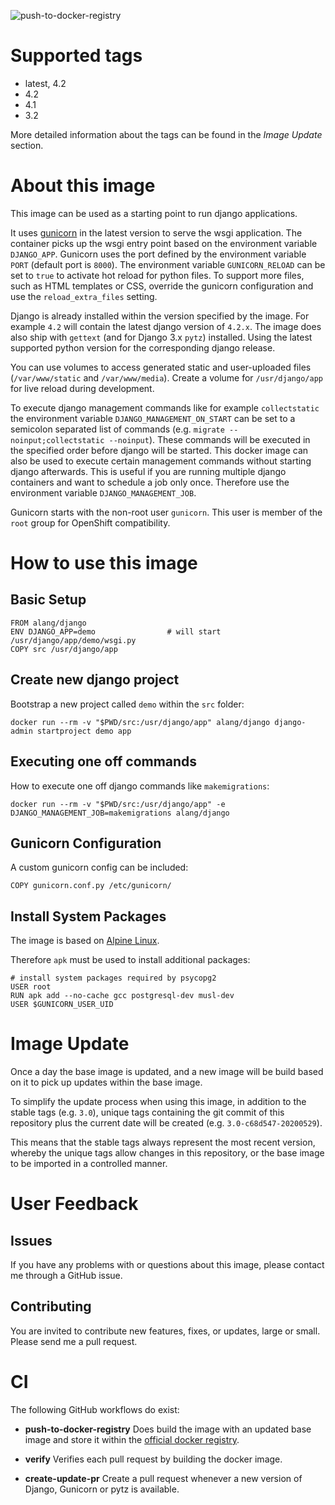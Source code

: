 ![push-to-docker-registry](https://github.com/alesandroLang/docker-django/workflows/push-to-docker-registry/badge.svg)

# Supported tags
-   latest, 4.2
-   4.2
-   4.1
-   3.2

More detailed information about the tags can be found in the *Image Update* section.

# About this image
This image can be used as a starting point to run django applications.

It uses [gunicorn](http://gunicorn.org/) in the latest version to serve the wsgi application.
The container picks up the wsgi entry point based on the environment variable `DJANGO_APP`.
Gunicorn uses the port defined by the environment variable `PORT` (default port is `8000`).
The environment variable `GUNICORN_RELOAD` can be set to `true` to activate hot reload for python files.
To support more files, such as HTML templates or CSS, override the gunicorn configuration and use the `reload_extra_files` setting.

Django is already installed within the version specified by the image.
For example `4.2` will contain the latest django version of `4.2.x`.
The image does also ship with `gettext` (and for Django 3.x `pytz`) installed.
Using the latest supported python version for the corresponding django release.

You can use volumes to access generated static and user-uploaded files (`/var/www/static` and `/var/www/media`).
Create a volume for `/usr/django/app` for live reload during development.

To execute django management commands like for example `collectstatic` the environment variable `DJANGO_MANAGEMENT_ON_START` can
be set to a semicolon separated list of commands (e.g. `migrate --noinput;collectstatic --noinput`). These commands will be
executed in the specified order before django will be started. This docker image can also be used to execute certain management
commands without starting django afterwards. This is useful if you are running multiple django containers and want to schedule a
job only once. Therefore use the environment variable `DJANGO_MANAGEMENT_JOB`.

Gunicorn starts with the non-root user `gunicorn`.
This user is member of the `root` group for OpenShift compatibility.

# How to use this image

## Basic Setup

    FROM alang/django
    ENV DJANGO_APP=demo                # will start /usr/django/app/demo/wsgi.py
    COPY src /usr/django/app

## Create new django project

Bootstrap a new project called `demo` within the `src` folder:

    docker run --rm -v "$PWD/src:/usr/django/app" alang/django django-admin startproject demo app

## Executing one off commands

How to execute one off django commands like `makemigrations`:

    docker run --rm -v "$PWD/src:/usr/django/app" -e DJANGO_MANAGEMENT_JOB=makemigrations alang/django

## Gunicorn Configuration

A custom gunicorn config can be included:

    COPY gunicorn.conf.py /etc/gunicorn/

## Install System Packages

The image is based on [Alpine Linux](https://alpinelinux.org/).

Therefore `apk` must be used to install additional packages:

    # install system packages required by psycopg2
    USER root
    RUN apk add --no-cache gcc postgresql-dev musl-dev
    USER $GUNICORN_USER_UID

# Image Update

Once a day the base image is updated, and a new image will be build based on it to pick up updates within the base image.

To simplify the update process when using this image, in addition to the stable tags (e.g. `3.0`), unique tags containing the git
commit of this repository plus the current date will be created (e.g. `3.0-c68d547-20200529`).

This means that the stable tags always represent the most recent version, whereby the unique tags allow changes in this
repository, or the base image to be imported in a controlled manner.

# User Feedback

## Issues
If you have any problems with or questions about this image, please contact me through a GitHub issue.

## Contributing
You are invited to contribute new features, fixes, or updates, large or small.
Please send me a pull request.

# CI

The following GitHub workflows do exist:

- **push-to-docker-registry**
  Does build the image with an updated base image and store it within the [official docker registry](https://hub.docker.com/r/alang/django).

- **verify**
  Verifies each pull request by building the docker image.

- **create-update-pr**
  Create a pull request whenever a new version of Django, Gunicorn or pytz is available.
